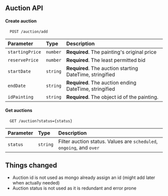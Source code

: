 ## Auction API

#### Create auction

```http
  POST /auction/add
```

| Parameter       | Type     | Description                                              |
| :-------------- | :------- | :------------------------------------------------------- |
| `startingPrice` | `number` | **Required**. The painting's original price              |
| `reservePrice`  | `number` | **Required**. The least permitted bid                    |
| `startDate`     | `string` | **Required**. The auction starting DateTime, stringified |
| `endDate`       | `string` | **Required**. The auction ending DateTime, stringified   |
| `idPainting`    | `string` | **Required**. The object id of the painting.             |

#### Get auctions

```http
  GET /auction?status={status}
```

| Parameter | Type     | Description                                                          |
| :-------- | :------- | :------------------------------------------------------------------- |
| `status`  | `string` | Filter auction status. Values are `scheduled`, `ongoing`, and `over` |

## Things changed

- Auction id is not used as mongo already assign an id (might add later when actually needed)
- Auction status is not used as it is redundant and error prone
